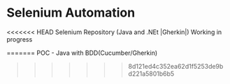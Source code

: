 # Selenium Automation
<<<<<<< HEAD
Selenium Repository (Java and .NEt |Gherkin|)
Working in progress

=======
POC - Java with BDD(Cucumber/Gherkin)
>>>>>>> 8d121ed4c352ea62d1f5253de9bd221a5801b6b5
